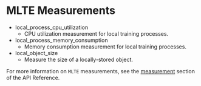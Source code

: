 # MLTE Measurements

- local_process_cpu_utilization
    - CPU utilization measurement for local training processes.
- local_process_memory_consumption
    - Memory consumption measurement for local training processes.
- local_object_size
    - Measure the size of a locally-stored object.

For more information on `MLTE` measurements, see the [measurement](reference/measurement/measurement.md) section of the API Reference.